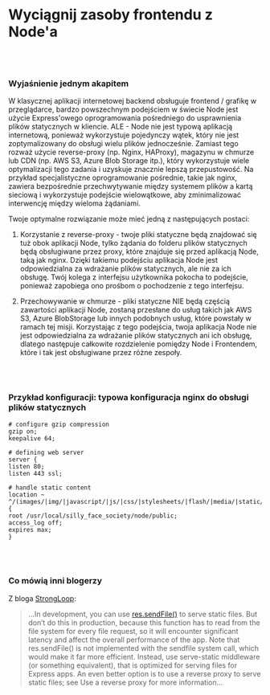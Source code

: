 # Wyciągnij zasoby frontendu z Node'a

<br/><br/>

### Wyjaśnienie jednym akapitem

W klasycznej aplikacji internetowej backend obsługuje frontend / grafikę w przeglądarce, bardzo powszechnym podejściem w świecie Node jest użycie Express'owego oprogramowania pośredniego do usprawnienia plików statycznych w kliencie. ALE - Node nie jest typową aplikacją internetową, ponieważ wykorzystuje pojedynczy wątek, który nie jest zoptymalizowany do obsługi wielu plików jednocześnie. Zamiast tego rozważ użycie reverse-proxy (np. Nginx, HAProxy), magazynu w chmurze lub CDN (np. AWS S3, Azure Blob Storage itp.), który wykorzystuje wiele optymalizacji tego zadania i uzyskuje znacznie lepszą przepustowość. Na przykład specjalistyczne oprogramowanie pośrednie, takie jak nginx, zawiera bezpośrednie przechwytywanie między systemem plików a kartą sieciową i wykorzystuje podejście wielowątkowe, aby zminimalizować interwencję między wieloma żądaniami.

Twoje optymalne rozwiązanie może mieć jedną z następujących postaci:

1. Korzystanie z reverse-proxy - twoje pliki statyczne będą znajdować się tuż obok aplikacji Node, tylko żądania do folderu plików statycznych będą obsługiwane przez proxy, które znajduje się przed aplikacją Node, taką jak nginx. Dzięki takiemu podejściu aplikacja Node jest odpowiedzialna za wdrażanie plików statycznych, ale nie za ich obsługę. Twój kolega z interfejsu użytkownika pokocha to podejście, ponieważ zapobiega ono prośbom o pochodzenie z tego interfejsu.

2. Przechowywanie w chmurze - pliki statyczne NIE będą częścią zawartości aplikacji Node, zostaną przesłane do usług takich jak AWS S3, Azure BlobStorage lub innych podobnych usług, które powstały w ramach tej misji. Korzystając z tego podejścia, twoja aplikacja Node nie jest odpowiedzialna za wdrażanie plików statycznych ani ich obsługę, dlatego następuje całkowite rozdzielenie pomiędzy Node i Frontendem, które i tak jest obsługiwane przez różne zespoły.

<br/><br/>

### Przykład konfiguracji: typowa konfiguracja nginx do obsługi plików statycznych

```nginx
# configure gzip compression
gzip on;
keepalive 64;

# defining web server
server {
listen 80;
listen 443 ssl;

# handle static content
location ~ ^/(images/|img/|javascript/|js/|css/|stylesheets/|flash/|media/|static/|robots.txt|humans.txt|favicon.ico) {
root /usr/local/silly_face_society/node/public;
access_log off;
expires max;
}
```

<br/><br/>

### Co mówią inni blogerzy

Z bloga [StrongLoop](https://strongloop.com/strongblog/best-practices-for-express-in-production-part-two-performance-and-reliability/):

>…In development, you can use [res.sendFile()](http://expressjs.com/4x/api.html#res.sendFile) to serve static files. But don’t do this in production, because this function has to read from the file system for every file request, so it will encounter significant latency and affect the overall performance of the app. Note that res.sendFile() is not implemented with the sendfile system call, which would make it far more efficient. Instead, use serve-static middleware (or something equivalent), that is optimized for serving files for Express apps. An even better option is to use a reverse proxy to serve static files; see Use a reverse proxy for more information…

<br/><br/>
